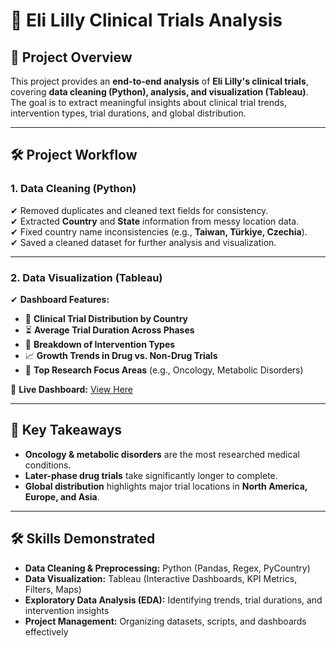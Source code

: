 # 🏥 Eli Lilly Clinical Trials Analysis

## 📌 Project Overview
This project provides an **end-to-end analysis** of **Eli Lilly's clinical trials**, covering **data cleaning (Python), analysis, and visualization (Tableau)**. The goal is to extract meaningful insights about clinical trial trends, intervention types, trial durations, and global distribution.

---
## 🛠 Project Workflow
### **1. Data Cleaning (Python)**
✔ Removed duplicates and cleaned text fields for consistency.  
✔ Extracted **Country** and **State** information from messy location data.  
✔ Fixed country name inconsistencies (e.g., **Taiwan, Türkiye, Czechia**).  
✔ Saved a cleaned dataset for further analysis and visualization.

---
### **2. Data Visualization (Tableau)**
✔ **Dashboard Features:**
- 📍 **Clinical Trial Distribution by Country**
- ⏳ **Average Trial Duration Across Phases**
- 💊 **Breakdown of Intervention Types**
- 📈 **Growth Trends in Drug vs. Non-Drug Trials**
- 🎯 **Top Research Focus Areas** (e.g., Oncology, Metabolic Disorders)

📌 **Live Dashboard:** [View Here](https://public.tableau.com/app/profile/kiran.mayi.hari.babu/viz/Eli-Lilly-Clinical-Trials-Dashboard/Dashboard1) 

---

## 📎 Key Takeaways
- **Oncology & metabolic disorders** are the most researched medical conditions.
- **Later-phase drug trials** take significantly longer to complete.
- **Global distribution** highlights major trial locations in **North America, Europe, and Asia**.

---
## 🛠 Skills Demonstrated
- **Data Cleaning & Preprocessing:** Python (Pandas, Regex, PyCountry)
- **Data Visualization:** Tableau (Interactive Dashboards, KPI Metrics, Filters, Maps)
- **Exploratory Data Analysis (EDA):** Identifying trends, trial durations, and intervention insights
- **Project Management:** Organizing datasets, scripts, and dashboards effectively

